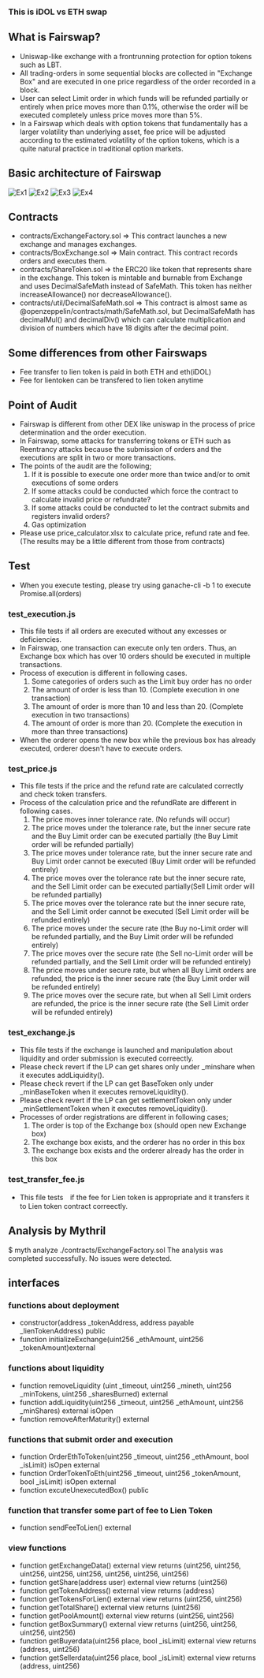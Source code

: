 ### This is iDOL vs ETH swap 
## What is Fairswap?
- Uniswap-like exchange with a frontrunning protection for option tokens such as LBT.
- All trading-orders in some sequential blocks are collected in "Exchange Box" and are executed in one price regardless of the order recorded in a block.
- User can select Limit order in which funds will be refunded partially or entirely when price moves more than 0.1%, otherwise the order will be executed completely unless price moves more than 5%.
- In a Fairswap which deals with option tokens that fundamentally has a larger volatility than underlying asset, fee price will be adjusted according to the estimated volatility of the option tokens, which is a quite natural practice in traditional option markets.


## Basic architecture of Fairswap
![Ex1](./EX1/Ex7.jpeg)
![Ex2](./EX2/Ex2.jpeg)
![Ex3](./EX3/Ex3.jpeg)
![Ex4](./EX4/Ex4.jpeg)

## Contracts
- contracts/ExchangeFactory.sol => This contract launches a new exchange and manages exchanges.
- contracts/BoxExchange.sol => Main contract. This contract records orders and executes them.
- contracts/ShareToken.sol => the ERC20 like token that represents share in the exchange. This token is mintable and burnable from Exchange and uses DecimalSafeMath instead of SafeMath. This token has neither increaseAllowance() nor decreaseAllowance().
- contracts/util/DecimalSafeMath.sol => This contract is almost same as @openzeppelin/contracts/math/SafeMath.sol, but DecimalSafeMath has decimalMul() and decimalDiv() which can calculate multiplication and division of numbers which have 18 digits after the decimal point.

## Some differences from other Fairswaps
- Fee transfer to lien token is paid in both ETH and eth(iDOL)
- Fee for lientoken can be transfered to lien token anytime

## Point of Audit
- Fairswap is different from other DEX like uniswap in the process of price determination and the order execution. 
- In Fairswap, some attacks for transferring tokens or ETH such as Reentrancy attacks because the submission of orders and the executions are split in two or more transactions.
- The points of the audit are the following;
    1. If it is possible to execute one order more than twice and/or to omit executions of some orders
    2. If some attacks could be conducted which force the contract to calculate invalid price or refundrate?
    3. If some attacks could be conducted to let the contract submits and registers invalid orders?
    4. Gas optimization
- Please use price_calculator.xlsx to calculate price, refund rate and fee.(The results may be a little different from those from contracts)


## Test
- When you execute testing, please try using ganache-cli -b 1 to execute Promise.all(orders)

### test_execution.js
- This file tests  if all orders are executed without any excesses or deficiencies.
- In Fairswap, one transaction can execute only ten orders. Thus, an Exchange box which has over 10 orders should be executed in multiple transactions.
- Process of execution is different in following cases.
    1. Some categories of orders such as the Limit buy order has no order
    2. The amount of order is less than 10. (Complete execution in one transaction)
    3. The amount of order is more than 10 and less than 20. (Complete execution in two transactions)
    4. The amount of order is more than 20. (Complete the execution in more than three transactions)
- When the orderer opens the new box while the previous box has already executed, orderer doesn't have to execute orders.

### test_price.js
- This file tests  if the price and the refund rate are calculated correctly and check token transfers.
- Process of the calculation price and the refundRate are different in following cases.
    1. The price moves inner tolerance rate. (No refunds will occur)
    2. The price moves under the tolerance rate, but the inner secure rate and the Buy Limit order can be executed partially (the Buy Limit order will be refunded partially)
    3. The price moves under tolerance rate, but the inner secure rate and Buy Limit order cannot be executed (Buy Limit order will be refunded entirely)
    4. The price moves over the tolerance rate but the inner secure rate, and the Sell Limit order can be executed partially(Sell Limit order will be refunded partially)
    5. The price moves over the tolerance rate but the inner secure rate, and the Sell Limit order cannot be executed (Sell Limit order will be refunded entirely)
    6. The price moves under the secure rate (the Buy no-Limit order will be refunded partially, and the Buy Limit order will be refunded entirely)
    7. The price moves over the secure rate (the Sell no-Limit order will be refunded partially, and the Sell Limit order will be refunded entirely)
    8. The price moves under secure rate, but when all Buy Limit orders are refunded, the price is the inner secure rate (the Buy Limit order will be refunded entirely)
    9. The price moves over the secure rate, but when all Sell Limit orders are refunded, the price is the inner secure rate (the Sell Limit order will be refunded entirely)

### test_exchange.js
- This file tests if the exchange is launched and manipulation about liquidity and order submission is executed correectly.
- Please check revert if the LP can get shares only under _minshare when it executes addLiquidity().
- Please check revert if the LP can get BaseToken only under _minBaseToken when it executes removeLiquidity().
- Please check revert if the LP can get settlementToken only under _minSettlementToken when it executes removeLiquidity().
- Processes of order registrations are different in following cases;
    1. The order is top of the Exchange box (should open new Exchange box)
    2. The exchange box exists, and the orderer has no order in this box
    3. The exchange box exists and the orderer already has the order in this box


### test_transfer_fee.js
- This file tests　if the fee for Lien token is appropriate and it transfers it to Lien token contract correectly.


## Analysis by Mythril
$ myth analyze ./contracts/ExchangeFactory.sol
The analysis was completed successfully. No issues were detected.

## interfaces
### functions about deployment
- constructor(address _tokenAddress, address payable _lienTokenAddress) public
- function initializeExchange(uint256 _ethAmount, 
                            uint256 _tokenAmount)external

### functions about liquidity
- function removeLiquidity (uint _timeout,
                            uint256 _mineth,
                            uint256 _minTokens,
                            uint256 _sharesBurned) external
- function addLiquidity(uint256 _timeout,
                         uint256 _ethAmount,
                         uint256 _minShares) external isOpen
- function removeAfterMaturity() external

### functions that submit order and execution
- function OrderEthToToken(uint256 _timeout,
                               uint256 _ethAmount,
                               bool _isLimit) isOpen external
- function OrderTokenToEth(uint256 _timeout,
                                 uint256 _tokenAmount,
                                 bool _isLimit) isOpen external
- function excuteUnexecutedBox() public

### function that transfer some part of fee to Lien Token
- function sendFeeToLien() external

### view functions
- function getExchangeData() external view returns 
(uint256, uint256, uint256, uint256, uint256, uint256, uint256, uint256)
- function getShare(address user) external view returns (uint256)
- function getTokenAddress() external view returns (address) 
- function getTokensForLien() external view returns (uint256, uint256)
- function getTotalShare() external view returns (uint256)
- function getPoolAmount() external view returns (uint256, uint256) 
- function getBoxSummary() external view 
                        returns (uint256, uint256, uint256, uint256)
- function getBuyerdata(uint256 place, bool _isLimit) external view
                        returns (address, uint256)
- function getSellerdata(uint256 place, bool _isLimit) external view
                        returns (address, uint256)